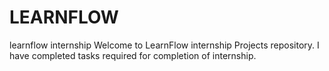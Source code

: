 # LEARNFLOW
learnflow internship
Welcome to LearnFlow internship Projects repository.
I have completed tasks required for completion of internship.
